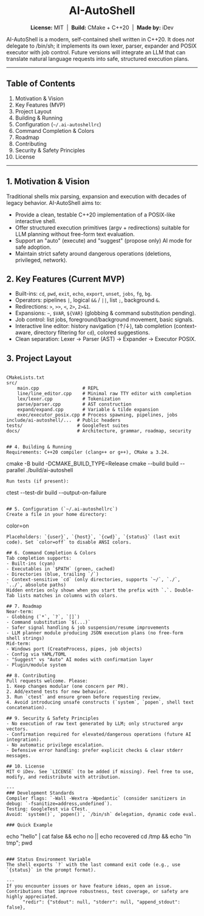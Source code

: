 <div align="center">

<h1>AI-AutoShell</h1>
<p><strong>License:</strong> MIT &nbsp;|&nbsp; <strong>Build:</strong> CMake + C++20 &nbsp;|&nbsp; <strong>Made by:</strong> iDev</p>

</div>

AI-AutoShell is a modern, self-contained shell written in C++20. It does <em>not</em> delegate to /bin/sh; it implements its own lexer, parser, expander and POSIX executor with job control. Future versions will integrate an LLM that can translate natural language requests into safe, structured execution plans.

---

## Table of Contents

1. Motivation & Vision
2. Key Features (MVP)
3. Project Layout
4. Building & Running
5. Configuration (`~/.ai-autoshellrc`)
6. Command Completion & Colors
7. Roadmap
8. Contributing
9. Security & Safety Principles
10. License

---

## 1. Motivation & Vision

Traditional shells mix parsing, expansion and execution with decades of legacy behavior. AI-AutoShell aims to:

- Provide a clean, testable C++20 implementation of a POSIX-like interactive shell.
- Offer structured execution primitives (argv + redirections) suitable for LLM planning without free-form text evaluation.
- Support an "auto" (execute) and "suggest" (propose only) AI mode for safe adoption.
- Maintain strict safety around dangerous operations (deletions, privileged, network).

## 2. Key Features (Current MVP)

- Built-ins: `cd`, `pwd`, `exit`, `echo`, `export`, `unset`, `jobs`, `fg`, `bg`.
- Operators: pipelines `|`, logical `&&` / `||`, list `;`, background `&`.
- Redirections: `>`, `>>`, `<`, `2>`, `2>&1`.
- Expansions: `~`, `$VAR`, `${VAR}` (globbing & command substitution pending).
- Job control: list jobs, foreground/background movement, basic signals.
- Interactive line editor: history navigation (↑/↓), tab completion (context-aware, directory filtering for `cd`), colored suggestions.
- Clean separation: Lexer → Parser (AST) → Expander → Executor POSIX.

## 3. Project Layout

```

```

    CMakeLists.txt
    src/
    	main.cpp                # REPL
    	line/line_editor.cpp    # Minimal raw TTY editor with completion
    	lex/lexer.cpp           # Tokenization
    	parse/parser.cpp        # AST construction
    	expand/expand.cpp       # Variable & tilde expansion
    	exec/executor_posix.cpp # Process spawning, pipelines, jobs
    include/ai-autoshell/...  # Public headers
    tests/                    # GoogleTest suites
    docs/                     # Architecture, grammar, roadmap, security

```

## 4. Building & Running
Requirements: C++20 compiler (clang++ or g++), CMake ≥ 3.24.
```

cmake -B build -DCMAKE_BUILD_TYPE=Release
cmake --build build --parallel
./build/ai-autoshell

```
Run tests (if present):
```

ctest --test-dir build --output-on-failure

```

## 5. Configuration (`~/.ai-autoshellrc`)
Create a file in your home directory:
```

color=on

```
Placeholders: `{user}`, `{host}`, `{cwd}`, `{status}` (last exit code). Set `color=off` to disable ANSI colors.

## 6. Command Completion & Colors
Tab completion supports:
- Built-ins (cyan)
- Executables in `$PATH` (green, cached)
- Directories (blue, trailing `/`)
- Context-sensitive `cd` (only directories, supports `~/`, `./`, `../`, absolute paths)
Hidden entries only shown when you start the prefix with `.`. Double-Tab lists matches in columns with colors.

## 7. Roadmap
Near-term:
- Globbing (`*`, `?`, `[]`)
- Command substitution `$(...)`
- Safer signal handling & job suspension/resume improvements
- LLM planner module producing JSON execution plans (no free-form shell strings)
Mid-term:
- Windows port (CreateProcess, pipes, job objects)
- Config via YAML/TOML
- "Suggest" vs "Auto" AI modes with confirmation layer
- Plugin/module system

## 8. Contributing
Pull requests welcome. Please:
1. Keep changes modular (one concern per PR).
2. Add/extend tests for new behavior.
3. Run `ctest` and ensure green before requesting review.
4. Avoid introducing unsafe constructs (`system`, `popen`, shell text concatenation).

## 9. Security & Safety Principles
- No execution of raw text generated by LLM; only structured argv vectors.
- Confirmation required for elevated/dangerous operations (future AI integration).
- No automatic privilege escalation.
- Defensive error handling: prefer explicit checks & clear stderr messages.

## 10. License
MIT © iDev. See `LICENSE` (to be added if missing). Feel free to use, modify, and redistribute with attribution.

---
### Development Standards
Compiler flags: `-Wall -Wextra -Wpedantic` (consider sanitizers in debug: `-fsanitize=address,undefined`).
Testing: GoogleTest via CTest.
Avoid: `system()`, `popen()`, `/bin/sh` delegation, dynamic code eval.

### Quick Example
```

echo "hello" | cat
false && echo no || echo recovered
cd /tmp && echo "In tmp"; pwd

```

### Status Environment Variable
The shell exports `?` with the last command exit code (e.g., use `{status}` in the prompt format).

---
If you encounter issues or have feature ideas, open an issue. Contributions that improve robustness, test coverage, or safety are highly appreciated.
      "redir": {"stdout": null, "stderr": null, "append_stdout": false},
```

